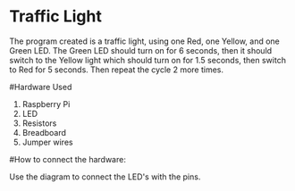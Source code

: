 # Traffic Light 

The program created is a traffic light, using one Red, one Yellow, and one Green LED. The Green LED should turn on for 6 seconds, then it should switch to the Yellow light which should turn on for 1.5 seconds, then switch to Red for 5 seconds. Then repeat the cycle 2 more times.  

#Hardware Used

1) Raspberry Pi
2) LED 
3) Resistors
4) Breadboard
5) Jumper wires 

#How to connect the hardware: 

Use the diagram to connect the LED's with the pins. 
